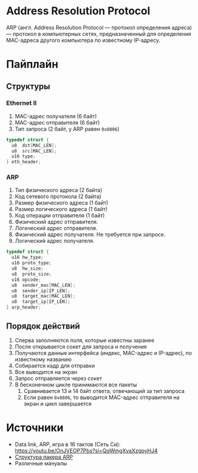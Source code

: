 # Address Resolution Protocol

ARP (англ. Address Resolution Protocol — протокол определения адреса)
— протокол в компьютерных сетях, предназначенный для определения
MAC-адреса другого компьютера по известному IP-адресу.

# Пайплайн

## Структуры

### Ethernet II

1. MAC-адрес получателя (6 байт)
2. MAC-адрес отправителя (6 байт)
3. Тип запроса (2 байт, у ARP равен `0x0806`)

```c
typedef struct {
  u8  dst[MAC_LEN];
  u8  src[MAC_LEN];
  u16 type;
} eth_header;
```

### ARP

1. Тип физического адреса (2 байта)
2. Код сетевого протокола (2 байта)
3. Размер физического адреса (1 байт)
4. Размер логического адреса (1 байт)
5. Код операции отправителя (1 байт)
6. Физический адрес отправителя.
7. Логический адрес отправителя.
8. Физический адрес получателя. Не требуется при запросе.
9. Логический адрес получателя.

```c
typedef struct {
  u16 hw_type;
  u16 proto_type;
  u8  hw_size;
  u8  proto_size;
  u16 opcode;
  u8  sender_mac[MAC_LEN];
  u8  sender_ip[IP_LEN];
  u8  target_mac[MAC_LEN];
  u8  target_ip[IP_LEN];
} arp_header;
```

## Порядок действий

1. Сперва заполняются поля, которые известны заранее
2. После открывается сокет для запроса и получения
3. Получаются данные интерфейса (индекс, MAC-адрес и IP-адрес), по
   известному названию
4. Собирается кадр для отправки
5. Все выводится на экран
6. Запрос отправляется через сокет
7. В бесконечном цикле принимаются все пакеты
   1. Сравнивается 13 и 14 байт ответа, отвечающий за тип запроса
   2. Если равен `0x0806`, то выводится MAC-адрес отправителя на экран
      и цикл завершается

# Источники

- Data link, ARP, игра в 16 тактов (Сеть Си): https://youtu.be/OnJVEOP7Pbs?si=QqWmgXyaXzgpyHJ4
- [Структура пакера ARP](https://ru.wikipedia.org/wiki/ARP#%D0%A1%D1%82%D1%80%D1%83%D0%BA%D1%82%D1%83%D1%80%D0%B0_%D0%BF%D0%B0%D0%BA%D0%B5%D1%82%D0%B0_ARP)
- Различные мануалы
